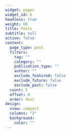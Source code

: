 ```yaml
---
widget: pages
widget_id: b
headless: true
weight: 60
title: Posts
subtitle: null
active: false
content:
  page_type: post
  filters:
    tag: ""
    category: ""
    publication_type: ""
    author: ""
    exclude_featured: false
    exclude_future: false
    exclude_past: false
  count: 5
  offset: 0
  order: desc
design:
  view: compact
  columns: "2"
  background:
    color: ""
---
```

